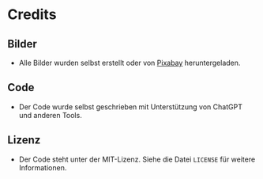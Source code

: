 # Credits

## Bilder
- Alle Bilder wurden selbst erstellt oder von [Pixabay](https://pixabay.com/) heruntergeladen.

## Code
- Der Code wurde selbst geschrieben mit Unterstützung von ChatGPT und anderen Tools.

## Lizenz
- Der Code steht unter der MIT-Lizenz. Siehe die Datei `LICENSE` für weitere Informationen.